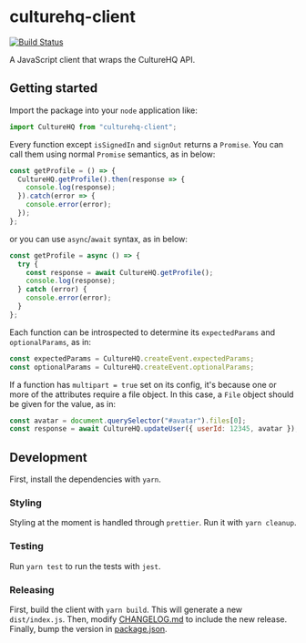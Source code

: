 # culturehq-client

[![Build Status](https://travis-ci.com/CultureHQ/client.svg?token=kQUiABmGkzyHdJdMnCnv&branch=master)](https://travis-ci.com/CultureHQ/client)

A JavaScript client that wraps the CultureHQ API.

## Getting started

Import the package into your `node` application like:

```js
import CultureHQ from "culturehq-client";
```

Every function except `isSignedIn` and `signOut` returns a `Promise`. You can call them using normal `Promise` semantics, as in below:

```js
const getProfile = () => {
  CultureHQ.getProfile().then(response => {
    console.log(response);
  }).catch(error => {
    console.error(error);
  });
};
```

or you can use `async`/`await` syntax, as in below:

```js
const getProfile = async () => {
  try {
    const response = await CultureHQ.getProfile();
    console.log(response);
  } catch (error) {
    console.error(error);
  }
};
```

Each function can be introspected to determine its `expectedParams` and `optionalParams`, as in:

```js
const expectedParams = CultureHQ.createEvent.expectedParams;
const optionalParams = CultureHQ.createEvent.optionalParams;
```

If a function has `multipart = true` set on its config, it's because one or more of the attributes require a file object. In this case, a `File` object should be given for the value, as in:

```js
const avatar = document.querySelector("#avatar").files[0];
const response = await CultureHQ.updateUser({ userId: 12345, avatar });
```

## Development

First, install the dependencies with `yarn`.

### Styling

Styling at the moment is handled through `prettier`. Run it with `yarn cleanup`.

### Testing

Run `yarn test` to run the tests with `jest`.

### Releasing

First, build the client with `yarn build`. This will generate a new `dist/index.js`. Then, modify [CHANGELOG.md](CHANGELOG.md) to include the new release. Finally, bump the version in [package.json](package.json).
